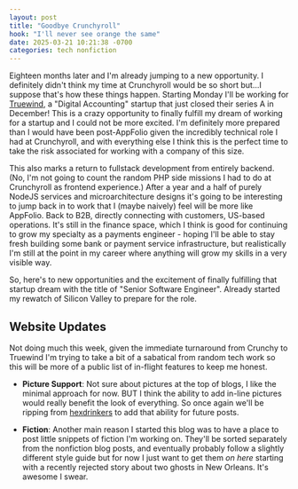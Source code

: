 ```yaml
---
layout: post
title: "Goodbye Crunchyroll"
hook: "I'll never see orange the same"
date: 2025-03-21 10:21:38 -0700
categories: tech nonfiction
---
```


Eighteen months later and I'm already jumping to a new opportunity. I definitely didn't think my time at Crunchyroll would be so short but...I suppose that's how these things happen. Starting Monday I'll be working for [Truewind](https://www.truewind.ai/), a "Digital Accounting" startup that just closed their series A in December! This is a crazy opportunity to finally fulfill my dream of working for a startup and I could not be more excited. I'm definitely more prepared than I would have been post-AppFolio given the incredibly technical role I had at Crunchyroll, and with everything else I think this is the perfect time to take the risk associated for working with a company of this size.

This also marks a return to fullstack development from entirely backend. (No, I'm not going to count the random PHP side missions I had to do at Crunchyroll as frontend experience.) After a year and a half of purely NodeJS services and microarchitecture designs it's going to be interesting to jump back in to work that I (maybe naively) feel will be more like AppFolio. Back to B2B, directly connecting with customers, US-based operations. It's still in the finance space, which I think is good for continuing to grow my specialty as a payments engineer - hoping I'll be able to stay fresh building some bank or payment service infrastructure, but realistically I'm still at the point in my career where anything will grow my skills in a very visible way.

So, here's to new opportunities and the excitement of finally fulfilling that startup dream with the title of "Senior Software Engineer". Already started my rewatch of Silicon Valley to prepare for the role.

## Website Updates

Not doing much this week, given the immediate turnaround from Crunchy to Truewind I'm trying to take a bit of a sabatical from random tech work so this will be more of a public list of in-flight features to keep me honest.

- **Picture Support**: Not sure about pictures at the top of blogs, I like the minimal approach for now. BUT I think the ability to add in-line pictures would really benefit the look of everything. So once again we'll be ripping from [hexdrinkers](hexdrinkers.com) to add that ability for future posts.

- **Fiction**: Another main reason I started this blog was to have a place to post little snippets of fiction I'm working on. They'll be sorted separately from the nonfiction blog posts, and eventually probably follow a slightly different style guide but for now I just want to get them _on here_ starting with a recently rejected story about two ghosts in New Orleans. It's awesome I swear.
